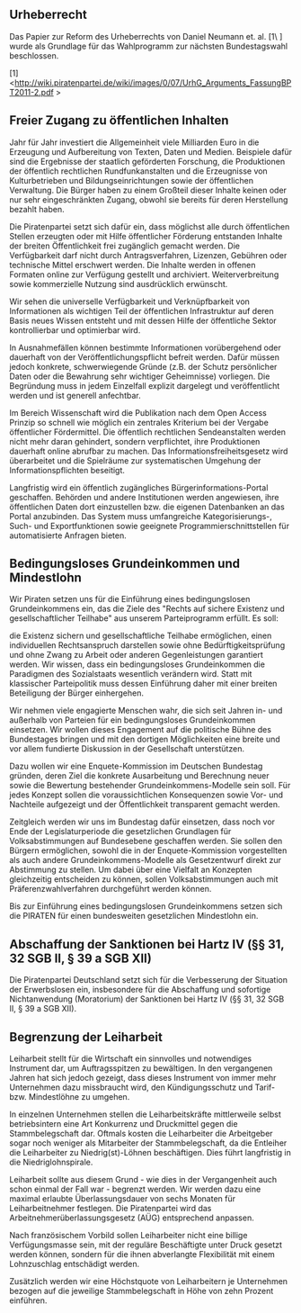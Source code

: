 ## Urheberrecht

Das Papier zur Reform des Urheberrechts von Daniel Neumann et.
al. \[1\\ \] wurde als Grundlage für das Wahlprogramm zur nächsten Bundestagswahl beschlossen.

\[1\] \<<http://wiki.piratenpartei.de/wiki/images/0/07/UrhG_Arguments_FassungBPT2011-2.pdf> \>

## Freier Zugang zu öffentlichen Inhalten

Jahr für Jahr investiert die Allgemeinheit viele Milliarden Euro in die Erzeugung und Aufbereitung von Texten, Daten und Medien.
Beispiele dafür sind die Ergebnisse der staatlich geförderten Forschung, die Produktionen der öffentlich rechtlichen Rundfunkanstalten und die Erzeugnisse von Kulturbetrieben und Bildungseinrichtungen sowie der öffentlichen Verwaltung.
Die Bürger haben zu einem Großteil dieser Inhalte keinen oder nur sehr eingeschränkten Zugang, obwohl sie bereits für deren Herstellung bezahlt haben.

Die Piratenpartei setzt sich dafür ein, dass möglichst alle durch öffentlichen Stellen erzeugten oder mit Hilfe öffentlicher Förderung entstanden Inhalte der breiten Öffentlichkeit frei zugänglich gemacht werden.
Die Verfügbarkeit darf nicht durch Antragsverfahren, Lizenzen, Gebühren oder technische Mittel erschwert werden.
Die Inhalte werden in offenen Formaten online zur Verfügung gestellt und archiviert.
Weiterverbreitung sowie kommerzielle Nutzung sind ausdrücklich erwünscht.

Wir sehen die universelle Verfügbarkeit und Verknüpfbarkeit von Informationen als wichtigen Teil der öffentlichen Infrastruktur auf deren Basis neues Wissen entsteht und mit dessen Hilfe der öffentliche Sektor kontrollierbar und optimierbar wird.

In Ausnahmefällen können bestimmte Informationen vorübergehend oder dauerhaft von der Veröffentlichungspflicht befreit werden.
Dafür müssen jedoch konkrete, schwerwiegende Gründe (z.B. der Schutz persönlicher Daten oder die Bewahrung sehr wichtiger Geheimnisse) vorliegen.
Die Begründung muss in jedem Einzelfall explizit dargelegt und veröffentlicht werden und ist generell anfechtbar.

Im Bereich Wissenschaft wird die Publikation nach dem Open Access Prinzip so schnell wie möglich ein zentrales Kriterium bei der Vergabe öffentlicher Fördermittel.
Die öffentlich rechtlichen Sendeanstalten werden nicht mehr daran gehindert, sondern verpflichtet, ihre Produktionen dauerhaft online abrufbar zu machen.
Das Informationsfreiheitsgesetz wird überarbeitet und die Spielräume zur systematischen Umgehung der Informationspflichten beseitigt.

Langfristig wird ein öffentlich zugängliches Bürgerinformations-Portal geschaffen.
Behörden und andere Institutionen werden angewiesen, ihre öffentlichen Daten dort einzustellen bzw. die eigenen Datenbanken an das Portal anzubinden.
Das System muss umfangreiche Kategorisierungs-, Such- und Exportfunktionen sowie geeignete Programmierschnittstellen für automatisierte Anfragen bieten.

## Bedingungsloses Grundeinkommen und Mindestlohn

Wir Piraten setzen uns für die Einführung eines bedingungslosen Grundeinkommens ein, das die Ziele des "Rechts auf sichere Existenz und gesellschaftlicher Teilhabe" aus unserem Parteiprogramm erfüllt.
Es soll:

die Existenz sichern und gesellschaftliche Teilhabe ermöglichen, einen individuellen Rechtsanspruch darstellen sowie ohne Bedürftigkeitsprüfung und ohne Zwang zu Arbeit oder anderen Gegenleistungen garantiert werden.
Wir wissen, dass ein bedingungsloses Grundeinkommen die Paradigmen des Sozialstaats wesentlich verändern wird.
Statt mit klassischer Parteipolitik muss dessen Einführung daher mit einer breiten Beteiligung der Bürger einhergehen.

Wir nehmen viele engagierte Menschen wahr, die sich seit Jahren in- und außerhalb von Parteien für ein bedingungsloses Grundeinkommen einsetzen.
Wir wollen dieses Engagement auf die politische Bühne des Bundestages bringen und mit den dortigen Möglichkeiten eine breite und vor allem fundierte Diskussion in der Gesellschaft unterstützen.

Dazu wollen wir eine Enquete-Kommission im Deutschen Bundestag gründen, deren Ziel die konkrete Ausarbeitung und Berechnung neuer sowie die Bewertung bestehender Grundeinkommens-Modelle sein soll.
Für jedes Konzept sollen die voraussichtlichen Konsequenzen sowie Vor- und Nachteile aufgezeigt und der Öffentlichkeit transparent gemacht werden.

Zeitgleich werden wir uns im Bundestag dafür einsetzen, dass noch vor Ende der Legislaturperiode die gesetzlichen Grundlagen für Volksabstimmungen auf Bundesebene geschaffen werden.
Sie sollen den Bürgern ermöglichen, sowohl die in der Enquete-Kommission vorgestellten als auch andere Grundeinkommens-Modelle als Gesetzentwurf direkt zur Abstimmung zu stellen.
Um dabei über eine Vielfalt an Konzepten gleichzeitig entscheiden zu können, sollen Volksabstimmungen auch mit Präferenzwahlverfahren durchgeführt werden können.

Bis zur Einführung eines bedingungslosen Grundeinkommens setzen sich die PIRATEN für einen bundesweiten gesetzlichen Mindestlohn ein.

## Abschaffung der Sanktionen bei Hartz IV (§§ 31, 32 SGB II, § 39 a SGB XII)

Die Piratenpartei Deutschland setzt sich für die Verbesserung der Situation der Erwerbslosen ein, insbesondere für die Abschaffung und sofortige Nichtanwendung (Moratorium) der Sanktionen bei Hartz IV (§§ 31, 32 SGB II, § 39 a SGB XII).

## Begrenzung der Leiharbeit

Leiharbeit stellt für die Wirtschaft ein sinnvolles und notwendiges Instrument dar, um Auftragsspitzen zu bewältigen.
In den vergangenen Jahren hat sich jedoch gezeigt, dass dieses Instrument von immer mehr Unternehmen dazu missbraucht wird, den Kündigungsschutz und Tarif- bzw. Mindestlöhne zu umgehen.

In einzelnen Unternehmen stellen die Leiharbeitskräfte mittlerweile selbst betriebsintern eine Art Konkurrenz und Druckmittel gegen die Stammbelegschaft dar.
Oftmals kosten die Leiharbeiter die Arbeitgeber sogar noch weniger als Mitarbeiter der Stammbelegschaft, da die Entleiher die Leiharbeiter zu Niedrig(st)-Löhnen beschäftigen.
Dies führt langfristig in die Niedriglohnspirale.

Leiharbeit sollte aus diesem Grund - wie dies in der Vergangenheit auch schon einmal der Fall war - begrenzt werden.
Wir werden dazu eine maximal erlaubte Überlassungsdauer von sechs Monaten für Leiharbeitnehmer festlegen.
Die Piratenpartei wird das Arbeitnehmerüberlassungsgesetz (AÜG) entsprechend anpassen.

Nach französischem Vorbild sollen Leiharbeiter nicht eine billige Verfügungsmasse sein, mit der reguläre Beschäftigte unter Druck gesetzt werden können, sondern für die ihnen abverlangte Flexibilität mit einem Lohnzuschlag entschädigt werden.

Zusätzlich werden wir eine Höchstquote von Leiharbeitern je Unternehmen bezogen auf die jeweilige Stammbelegschaft in Höhe von zehn Prozent einführen.
